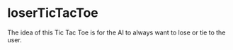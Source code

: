 # loserTicTacToe

The idea of this Tic Tac Toe is for the AI to always want to lose or tie to the user.
